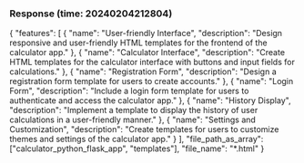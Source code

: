 ### Response (time: 20240204212804)

{
    "features": [
        {
            "name": "User-friendly Interface",
            "description": "Design responsive and user-friendly HTML templates for the frontend of the calculator app."
        },
        {
            "name": "Calculator Interface",
            "description": "Create HTML templates for the calculator interface with buttons and input fields for calculations."
        },
        {
            "name": "Registration Form",
            "description": "Design a registration form template for users to create accounts."
        },
        {
            "name": "Login Form",
            "description": "Include a login form template for users to authenticate and access the calculator app."
        },
        {
            "name": "History Display",
            "description": "Implement a template to display the history of user calculations in a user-friendly manner."
        },
        {
            "name": "Settings and Customization",
            "description": "Create templates for users to customize themes and settings of the calculator app."
        }
    ],
    "file_path_as_array": ["calculator_python_flask_app", "templates"],
    "file_name": "*.html"
}